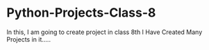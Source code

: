 # Python-Projects-Class-8
In this, I am going to create project in class 8th
I Have Created Many Projects in it.....
